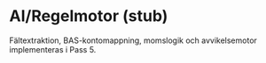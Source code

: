 # AI/Regelmotor (stub)

Fältextraktion, BAS-kontomappning, momslogik och avvikelsemotor implementeras i Pass 5.


